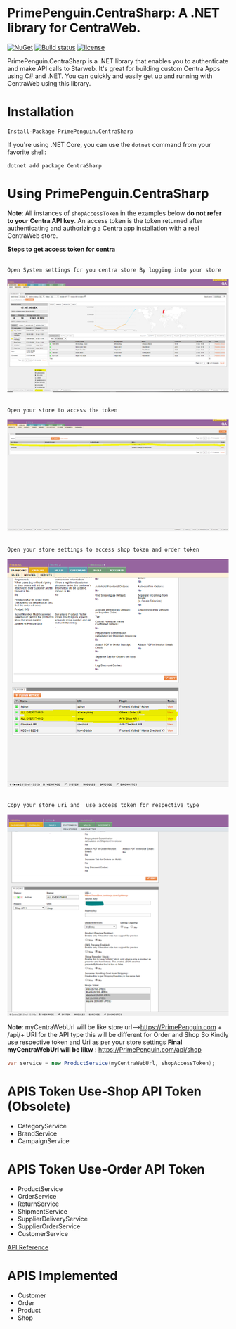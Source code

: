 #  PrimePenguin.CentraSharp: A .NET library for CentraWeb.

[![NuGet](https://img.shields.io/nuget/v/PrimePenguin.CentraSharp.svg?maxAge=3600)](https://www.nuget.org/packages/PrimePenguin.CentraSharp/)
[![Build status](https://ci.appveyor.com/api/projects/status/xcepplviqd92aepp/branch/master?svg=true)](https://ci.appveyor.com/project/souravthakur1992/primepenguin-centrasharp/branch/master)
[![license](https://img.shields.io/github/license/mashape/apistatus.svg?maxAge=3600)](https://raw.githubusercontent.com/PrimePenguin/PrimePenguin.CentraSharp/master/LICENSE)

PrimePenguin.CentraSharp is a .NET library that enables you to authenticate and make API calls to Starweb. It's great for 
building custom Centra Apps using C# and .NET. You can quickly and easily get up and running with CentraWeb
using this library.

# Installation

```
Install-Package PrimePenguin.CentraSharp
```

If you're using .NET Core, you can use the `dotnet` command from your favorite shell:

```
dotnet add package CentraSharp
```

# Using PrimePenguin.CentraSharp

**Note**: All instances of `shopAccessToken` in the examples below **do not refer to your Centra API key**.
An access token is the token returned after authenticating and authorizing a Centra app installation with a
real CentraWeb store.

**Steps to get access token for centra**
```

Open System settings for you centra store By logging into your store

```
<div align="center">
  <img href="#" src="https://raw.githubusercontent.com/PrimePenguin/PrimePenguin.CentraSharp/master/Images/SystemSettings.PNG?s=50&v=4">
</div>

```

Open your store to access the token

```
<div align="center">
  <img href="#" src="https://raw.githubusercontent.com/PrimePenguin/PrimePenguin.CentraSharp/master/Images/OpenStore.PNG">
</div>

```

Open your store settings to access shop token and order token

```
<div align="center">
  <img href="#" src="https://raw.githubusercontent.com/PrimePenguin/PrimePenguin.CentraSharp/master/Images/StoreSettings.PNG">
</div>

```

Copy your store uri and  use access token for respective type

```
<div align="center">
  <img href="#" src="https://raw.githubusercontent.com/PrimePenguin/PrimePenguin.CentraSharp/master/Images/Copysecret.PNG">
</div>

**Note**: myCentraWebUrl will be like store url-->https://PrimePenguin.com + /api/+ URI for the API type this will be different for
 Order and Shop So Kindly use respective token and Uri as per your store settings
**Final myCentraWebUrl will be likw** : https://PrimePenguin.com/api/shop

```cs
var service = new ProductService(myCentraWebUrl, shopAccessToken);
```
# APIS Token Use-Shop API Token (Obsolete)
- CategoryService
- BrandService
- CampaignService

# APIS Token Use-Order API Token
- ProductService
- OrderService
- ReturnService
- ShipmentService
- SupplierDeliveryService
- SupplierOrderService
- CustomerService

[API Reference](https://docs.centra.com/reference/stable/index)
# APIS Implemented 
- Customer
- Order
- Product
- Shop
